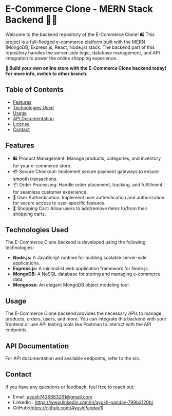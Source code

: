 # E-Commerce Clone - MERN Stack Backend 🛒🚀

Welcome to the backend repository of the E-Commerce Clone! 🛍️ This project is a full-fledged e-commerce platform built with the MERN (MongoDB, Express.js, React, Node.js) stack. The backend part of this repository handles the server-side logic, database management, and API integration to power the online shopping experience.

**🚀 Build your own online store with the E-Commerce Clone backend today!**
**For more info, switch to other branch.**

## Table of Contents

- [Features](#features)
- [Technologies Used](#technologies-used)
- [Usage](#usage)
- [API Documentation](#api-documentation)
- [License](#license)
- [Contact](#contact)

## Features

- 🛍️ Product Management: Manage products, categories, and inventory for your e-commerce store.
- 💳 Secure Checkout: Implement secure payment gateways to ensure smooth transactions.
- 📦 Order Processing: Handle order placement, tracking, and fulfillment for seamless customer experience.
- 👤 User Authentication: Implement user authentication and authorization for secure access to user-specific features.
- 🛒 Shopping Cart: Allow users to add/remove items to/from their shopping carts.

## Technologies Used

The E-Commerce Clone backend is developed using the following technologies:

- **Node.js:** A JavaScript runtime for building scalable server-side applications.
- **Express.js:** A minimalist web application framework for Node.js.
- **MongoDB:** A NoSQL database for storing and managing e-commerce data.
- **Mongoose:** An elegant MongoDB object modeling tool.

## Usage

The E-Commerce Clone backend provides the necessary APIs to manage products, orders, users, and more. You can integrate this backend with your frontend or use API testing tools like Postman to interact with the API endpoints.

## API Documentation

For API documentation and available endpoints, refer to the src.

## Contact

If you have any questions or feedback, feel free to reach out:

- Email: ayush7426883261@gmail.com
- LinkedIn : https://www.linkedin.com/in/ayush-panday-799b3120b/
- GitHub:(https://github.com/AyushPanday1)



